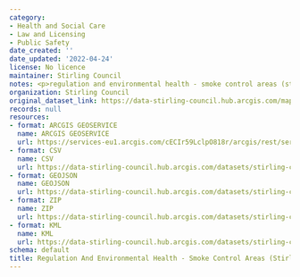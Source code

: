 ```yaml
---
category:
- Health and Social Care
- Law and Licensing
- Public Safety
date_created: ''
date_updated: '2022-04-24'
license: No licence
maintainer: Stirling Council
notes: <p>regulation and environmental health - smoke control areas (stirling)</p>
organization: Stirling Council
original_dataset_link: https://data-stirling-council.hub.arcgis.com/maps/stirling-council::regulation-and-environmental-health-smoke-control-areas-stirling
records: null
resources:
- format: ARCGIS GEOSERVICE
  name: ARCGIS GEOSERVICE
  url: https://services-eu1.arcgis.com/cECIr59LclpO818r/arcgis/rest/services/Environmental_Smoke_Control_Areas_Stirling/FeatureServer/13
- format: CSV
  name: CSV
  url: https://data-stirling-council.hub.arcgis.com/datasets/stirling-council::regulation-and-environmental-health-smoke-control-areas-stirling.csv?outSR=%7B%22latestWkid%22%3A27700%2C%22wkid%22%3A27700%7D
- format: GEOJSON
  name: GEOJSON
  url: https://data-stirling-council.hub.arcgis.com/datasets/stirling-council::regulation-and-environmental-health-smoke-control-areas-stirling.geojson?outSR=%7B%22latestWkid%22%3A27700%2C%22wkid%22%3A27700%7D
- format: ZIP
  name: ZIP
  url: https://data-stirling-council.hub.arcgis.com/datasets/stirling-council::regulation-and-environmental-health-smoke-control-areas-stirling.zip?outSR=%7B%22latestWkid%22%3A27700%2C%22wkid%22%3A27700%7D
- format: KML
  name: KML
  url: https://data-stirling-council.hub.arcgis.com/datasets/stirling-council::regulation-and-environmental-health-smoke-control-areas-stirling.kml?outSR=%7B%22latestWkid%22%3A27700%2C%22wkid%22%3A27700%7D
schema: default
title: Regulation And Environmental Health - Smoke Control Areas (Stirling)
---
```

